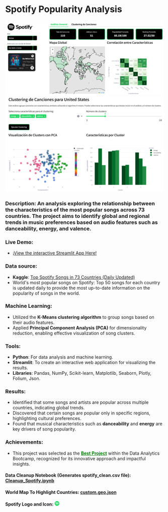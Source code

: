 # Spotify Popularity Analysis

<img src="visualizations/preview_spotify.png" alt="Dashboard Preview" width="600"/>
<img src="visualizations/preview_clusters.png" alt="Dashboard Preview" width="600"/>

### **Description**: An analysis exploring the relationship between the characteristics of the most popular songs across 73 countries. The project aims to identify global and regional trends in music preferences based on audio features such as danceability, energy, and valence.

### **Live Demo**: 
  - [¡View the interactive Streamlit App Here!](https://data-analytics-spotify.streamlit.app)

### **Data source**: 
  - **Kaggle**: [Top Spotify Songs in 73 Countries (Daily Updated)](https://www.kaggle.com/datasets/asaniczka/top-spotify-songs-in-73-countries-daily-updated)
  - World's most popular songs on Spotify: Top 50 songs for each country is updated daily to provide the most up-to-date information on the popularity of songs in the world.

### **Machine Learning**: 
  - Utilized the **K-Means clustering algorithm** to group songs based on their audio features.
  - Applied **Principal Component Analysis (PCA)** for dimensionality reduction, enabling effective visualization of song clusters.

### **Tools**: 
  - **Python**: For data analysis and machine learning.
  - **Streamlit**: To create an interactive web application for visualizing the results.
  - **Libraries**: Pandas, NumPy, Scikit-learn, Matplotlib, Seaborn, Plotly, Folium, Json.

### **Results**: 
  - Identified that some songs and artists are popular across multiple countries, indicating global trends.
  - Discovered that certain songs are popular only in specific regions, highlighting cultural preferences.
  - Found that musical characteristics such as **danceability** and **energy** are key drivers of song popularity.

### **Achievements**: 
  - This project was selected as the **<span style="color: green; text-decoration: underline;">Best Project</span>** within the Data Analytics Bootcamp, recognized for its innovative approach and impactful insights.

#### **Data Cleanup Notebook (Generates spotify_clean.csv file)**: [Cleanup_Spotify.ipynb](notebooks/Cleanup_Spotify.ipynb)
#### **World Map To Highlight Countries**: [custom.geo.json](https://geojson-maps.kyd.au/)
#### **Spotify Logo and Icon**: [<img src="visualizations/Spotify_Primary_Logo_RGB_Green.png" alt="Spotify Logo" width="15"/>](https://developer.spotify.com/documentation/design#using-our-logo)

